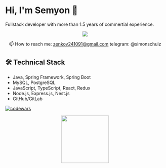 # Hi, I'm Semyon 👋
Fullstack developer with more than 1.5 years of commertial experience. 
<p align='center'>
   <a href="https://www.linkedin.com/in/semyon-shulga/">
       <img src="https://img.shields.io/badge/linkedin-%230077B5.svg?&style=for-the-badge&logo=linkedin&logoColor=white"/>
   </a>
<p align='center'>
   📫 How to reach me: <a href='mailto:zenkov241091@gmail.com'>zenkov241091@gmail.com</a> telegram: @simonschulz
</p>


## 🛠 Technical Stack
*   Java, Spring Framework, Spring Boot
*   MySQL, PostgreSQL
*   JavaScript, TypeScript, React, Redux
*   Node.js, Express.js, Nest.js
*   GitHub/GitLab

[![codewars](https://www.codewars.com/users/SimonSchulz/badges/large)](https://www.codewars.com/users/SimonSchulz) 

<p align='center'>
   <a href="https://github.com/SimonSchulz/github-readme-stats"><img height=150
                                                                  src="https://github-readme-stats.vercel.app/api/top-langs/?username=SimonSchulz&layout=compact"/></a>
</p>

